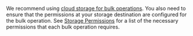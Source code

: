 We recommend using [cloud storage for bulk operations](use-cloud-storage-for-bulk-operations.html). You also need to ensure that the permissions at your storage destination are configured for the bulk operation. See [Storage Permissions](use-cloud-storage-for-bulk-operations.html#storage-permissions) for a list of the necessary permissions that each bulk operation requires.